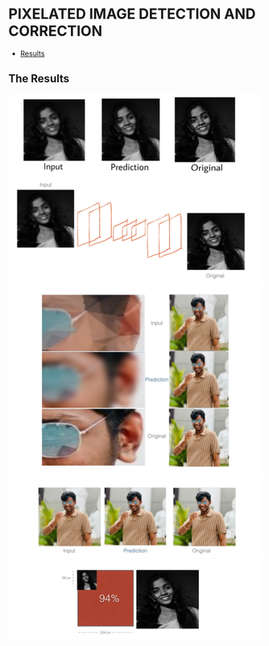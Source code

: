
PIXELATED IMAGE DETECTION AND CORRECTION
============================================
* [Results](#the-results)
## The Results
![alt text](Archi_img1_ojxqmi.jpg)
![alt text](archi_img2_cgxqog.jpg)
![alt text](out_img3_wa4k5h.jpg)
![alt text](out_img4_hzcw9u.jpg)
![alt text](xk6vkhcfvprnudt957sh.jpg)